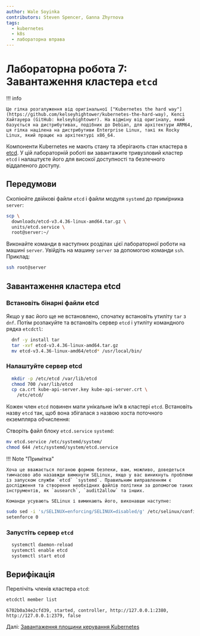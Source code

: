 ```yaml
---
author: Wale Soyinka
contributors: Steven Spencer, Ganna Zhyrnova
tags:
  - kubernetes
  - k8s
  - лабораторна вправа
---
```


# Лабораторна робота 7: Завантаження кластера `etcd`

!!! info

    Це гілка розгалуження від оригінальної ["Kubernetes the hard way"](https://github.com/kelseyhightower/kubernetes-the-hard-way), Келсі Хайтауера (GitHub: kelseyhightower). На відміну від оригіналу, який базується на дистрибутивах, подібних до Debian, для архітектури ARM64, ця гілка націлена на дистрибутиви Enterprise Linux, такі як Rocky Linux, який працює на архітектурі x86_64.

Компоненти Kubernetes не мають стану та зберігають стан кластера в [etcd](https://github.com/etcd-io/etcd). У цій лабораторній роботі ви завантажите тривузловий кластер `etcd` і налаштуєте його для високої доступності та безпечного віддаленого доступу.

## Передумови

Скопіюйте двійкові файли `etcd` і файли модуля `systemd` до примірника `server`:

```bash
scp \
  downloads/etcd-v3.4.36-linux-amd64.tar.gz \
  units/etcd.service \
  root@server:~/
```

Виконайте команди в наступних розділах цієї лабораторної роботи на машині `server`. Увійдіть на машину `server` за допомогою команди `ssh`. Приклад:

```bash
ssh root@server
```

## Завантаження кластера etcd

### Встановіть бінарні файли etcd

Якщо у вас його ще не встановлено, спочатку встановіть утиліту `tar` з `dnf`. Потім розпакуйте та встановіть сервер `etcd` і утиліту командного рядка `etcdctl`:

```bash
  dnf -y install tar
  tar -xvf etcd-v3.4.36-linux-amd64.tar.gz
  mv etcd-v3.4.36-linux-amd64/etcd* /usr/local/bin/
```

### Налаштуйте сервер etcd

```bash
  mkdir -p /etc/etcd /var/lib/etcd
  chmod 700 /var/lib/etcd
  cp ca.crt kube-api-server.key kube-api-server.crt \
    /etc/etcd/
```

Кожен член `etcd` повинен мати унікальне ім’я в кластері `etcd`. Встановіть назву `etcd` так, щоб вона збігалася з назвою хоста поточного екземпляра обчислення:

Створіть файл блоку `etcd.service` `systemd`:

```bash
mv etcd.service /etc/systemd/system/
chmod 644 /etc/systemd/system/etcd.service
```

!!! Note "Примітка"

    Хоча це вважається поганою формою безпеки, вам, можливо, доведеться тимчасово або назавжди вимкнути SELinux, якщо у вас виникнуть проблеми із запуском служби `etcd` `systemd`. Правильним виправленням є дослідження та створення необхідних файлів політики за допомогою таких інструментів, як `ausearch`, `audit2allow` та інших.  
    
    Команди усувають SELinux і вимикають його, виконавши наступне:

  ```bash
  sudo sed -i 's/SELINUX=enforcing/SELINUX=disabled/g' /etc/selinux/config
  setenforce 0
  ```

### Запустіть сервер `etcd`

```bash
  systemctl daemon-reload
  systemctl enable etcd
  systemctl start etcd
```

## Верифікація

Перелічіть членів кластера `etcd`:

```bash
etcdctl member list
```

```text
6702b0a34e2cfd39, started, controller, http://127.0.0.1:2380, http://127.0.0.1:2379, false
```

Далі: [Завантаження площини керування Kubernetes](lab8-bootstrapping-kubernetes-controllers.md)
